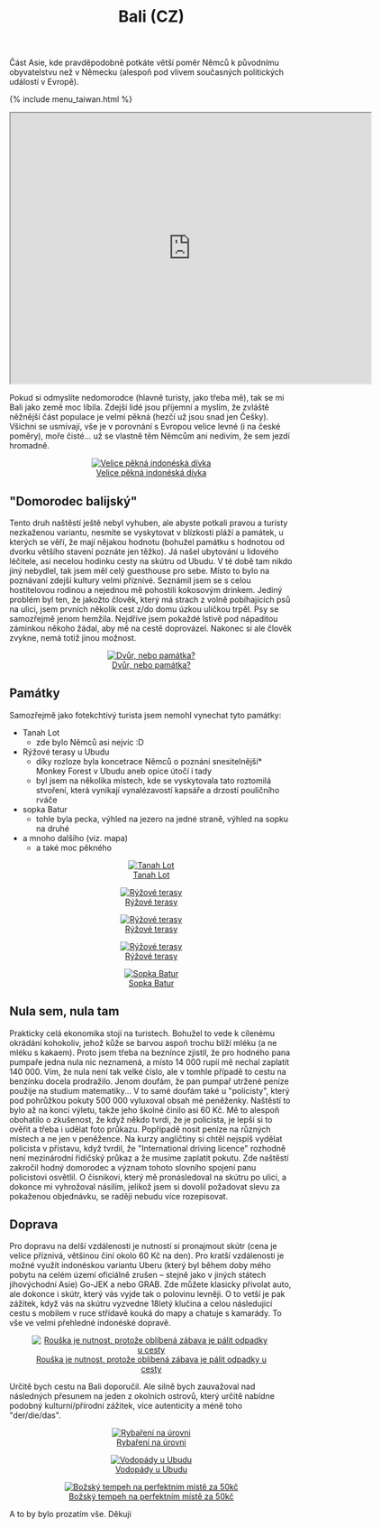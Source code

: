 ﻿---
layout: post
title: Bali (CZ)
comments: true
---

Část Asie, kde pravděpodobně potkáte větší poměr Němců k původnímu obyvatelstvu než v Německu (alespoň pod vlivem současných politických událostí v Evropě). 

{% include menu_taiwan.html %}

<iframe src="https://www.google.com/maps/d/u/0/embed?mid=145S-sgxrJQCbzjxOaf3BkwXBmFyKhXGB" width="640" height="480"></iframe>

Pokud si odmyslíte nedomorodce (hlavně turisty, jako třeba mě), tak se mi Bali jako země moc líbila. Zdejší lidé jsou příjemní a myslím, že zvláště něžnější část populace je velmi pěkná (hezčí už jsou snad jen Češky). Všichni se usmívají, vše je v porovnání s Evropou velice levné (i na české poměry), moře čisté... už se vlastně těm Němcům ani nedivím, že sem jezdí hromadně.

<figure align="middle">
  <a href="{{ site.baseurl }}/images/Bali/01.JPG" data-lightbox="roadtrip">
    <img src="{{ site.baseurl }}/images/Bali/01.jpg" alt="Velice pěkná indonéská dívka" title="Velice pěkná indonéská dívka" />
  <figcaption>Velice pěkná indonéská dívka</figcaption>
  </a>
</figure>

## "Domorodec balijský"

Tento druh naštěstí ještě nebyl vyhuben, ale abyste potkali pravou a turisty nezkaženou variantu, nesmíte se vyskytovat v blízkosti pláží a památek, u kterých se věří, že mají nějakou hodnotu (bohužel památku s hodnotou od dvorku většího stavení poznáte jen těžko). Já našel ubytování u lidového léčitele, asi necelou hodinku cesty na skútru od Ubudu. V té době tam nikdo jiný nebydlel, tak jsem měl celý guesthouse pro sebe. Místo to bylo na poznávaní zdejší kultury velmi příznívé. Seznámil jsem se s celou hostitelovou rodinou a nejednou mě pohostili kokosovým drinkem. Jediný problém byl ten, že jakožto člověk, který má strach z volně pobíhajících psů na ulici, jsem prvních několik cest z/do domu úzkou uličkou trpěl. Psy se samozřejmě jenom hemžila. Nejdříve jsem pokaždé lstivě pod nápaditou záminkou někoho žádal, aby mě na cestě doprovázel. Nakonec si ale člověk zvykne, nemá totiž jinou možnost.

<figure align="middle">
  <a href="{{ site.baseurl }}/images/Bali/02.JPG" data-lightbox="roadtrip">
    <img src="{{ site.baseurl }}/images/Bali/02.jpg" alt="Dvůr, nebo památka?" title="Dvůr, nebo památka?" />
  <figcaption>Dvůr, nebo památka?</figcaption>
  </a>
</figure>

## Památky

Samozřejmě jako fotekchtivý turista jsem nemohl vynechat tyto památky:

  * Tanah Lot
    * zde bylo Němců asi nejvíc :D
  * Rýžové terasy u Ubudu
    * díky rozloze byla koncetrace Němců o poznání snesitelnější* Monkey Forest v Ubudu aneb opice útočí i tady
    * byl jsem na několika místech, kde se vyskytovala tato roztomilá stvoření, která vynikají vynalézavostí kapsáře a drzostí pouličního rváče
  * sopka Batur
    * tohle byla pecka, výhled na jezero na jedné straně, výhled na sopku na druhé
  * a mnoho dalšího (viz. mapa)
    * a také moc pěkného

<figure align="middle">
  <a href="{{ site.baseurl }}/images/Bali/03.JPG" data-lightbox="roadtrip">
    <img src="{{ site.baseurl }}/images/Bali/03.jpg" alt="Tanah Lot" title="Tanah Lot" />
  <figcaption>Tanah Lot</figcaption>
  </a>
</figure>

<figure align="middle">
  <a href="{{ site.baseurl }}/images/Bali/04.JPG" data-lightbox="roadtrip">
    <img src="{{ site.baseurl }}/images/Bali/04.jpg" alt="Rýžové terasy" title="Rýžové terasy" />
  <figcaption>Rýžové terasy</figcaption>
  </a>
</figure>

<figure align="middle">
  <a href="{{ site.baseurl }}/images/Bali/05.JPG" data-lightbox="roadtrip">
    <img src="{{ site.baseurl }}/images/Bali/05.jpg" alt="Rýžové terasy" title="Rýžové terasy" />
  <figcaption>Rýžové terasy</figcaption>
  </a>
</figure>

<figure align="middle">
  <a href="{{ site.baseurl }}/images/Bali/06.JPG" data-lightbox="roadtrip">
    <img src="{{ site.baseurl }}/images/Bali/06.jpg" alt="Rýžové terasy" title="Rýžové terasy" />
  <figcaption>Rýžové terasy</figcaption>
  </a>
</figure>

<figure align="middle">
  <a href="{{ site.baseurl }}/images/Bali/07.JPG" data-lightbox="roadtrip">
    <img src="{{ site.baseurl }}/images/Bali/07.jpg" alt="Sopka Batur" title="Sopka Batur" />
  <figcaption>Sopka Batur</figcaption>
  </a>
</figure>

## Nula sem, nula tam

Prakticky celá ekonomika stojí na turistech. Bohužel to vede k cílenému okrádání kohokoliv, jehož kůže se barvou aspoň trochu blíží mléku (a ne mléku s kakaem). Proto jsem třeba na beznínce zjistil, že pro hodného pana pumpaře jedna nula nic neznamená, a místo 14 000 rupíí mě nechal zaplatit 140 000. Vím, že nula není tak velké číslo, ale v tomhle případě to cestu na benzínku docela prodražilo. Jenom doufám, že pan pumpař utržené peníze použije na studium matematiky... 
V to samé doufám také u "policisty", který pod pohrůžkou pokuty 500 000 vyluxoval obsah mé peněženky. Naštěstí to bylo až na konci výletu, takže jeho školné činilo asi 60 Kč. Mě to alespoň obohatilo o zkušenost, že když někdo tvrdí, že je policista, je lepší si to ověřit a třeba i udělat foto průkazu. Popřípadě nosit peníze na různých místech a ne jen v peněžence.
 Na kurzy angličtiny si chtěl nejspíš vydělat policista v přístavu, když tvrdil, že "International driving licence" rozhodně není mezinárodní řidičský průkaz a že musíme zaplatit pokutu. Zde naštěstí zakročil hodný domorodec a význam tohoto slovního spojení panu policistovi osvětlil. 
O čísnikovi, který mě pronásledoval na skútru po ulici, a dokonce mi vyhrožoval násilím, jelikož jsem si dovolil požadovat slevu za pokaženou objednávku, se raději nebudu více rozepisovat.

## Doprava

Pro dopravu na delší vzdálenosti je nutností si pronajmout skútr (cena je velice příznivá, většinou činí okolo 60 Kč na den). Pro kratší vzdálenosti je možné využít indonéskou variantu Uberu (který byl během doby mého pobytu na celém území oficiálně zrušen – stejně jako v jiných státech jihovýchodní Asie) Go-JEK a nebo GRAB. Zde můžete klasicky přivolat auto, ale dokonce i skútr, který vás vyjde tak o polovinu levněji. O to vetší je pak zážitek, když vás na skútru vyzvedne 18letý klučina a celou následující cestu s mobilem v ruce střídavě kouká do mapy a chatuje s kamarády. To vše ve velmi přehledné indonéské dopravě.

<figure align="middle">
  <a href="{{ site.baseurl }}/images/Bali/10.JPG" data-lightbox="roadtrip">
    <img src="{{ site.baseurl }}/images/Bali/10.jpg" alt="Rouška je nutnost, protože oblíbená zábava je pálit odpadky u cesty" title="Rouška je nutnost, protože oblíbená zábava je pálit odpadky u cesty" />
  <figcaption>Rouška je nutnost, protože oblíbená zábava je pálit odpadky u cesty</figcaption>
  </a>
</figure>

Určitě bych cestu na Bali doporučil. Ale silně bych zauvažoval nad následných přesunem na jeden z okolních ostrovů, který určitě nabídne podobný kulturní/přírodní zážitek, více autenticity a méně toho "der/die/das".

<figure align="middle">
  <a href="{{ site.baseurl }}/images/Bali/08.JPG" data-lightbox="roadtrip">
    <img src="{{ site.baseurl }}/images/Bali/08.jpg" alt="Rybaření na úrovni" title="Rybaření na úrovni" />
  <figcaption>Rybaření na úrovni</figcaption>
  </a>
</figure>

<figure align="middle">
  <a href="{{ site.baseurl }}/images/Bali/09.JPG" data-lightbox="roadtrip">
    <img src="{{ site.baseurl }}/images/Bali/09.jpg" alt="Vodopády u Ubudu" title="Vodopády u Ubudu" />
  <figcaption>Vodopády u Ubudu</figcaption>
  </a>
</figure>

<figure align="middle">
  <a href="{{ site.baseurl }}/images/Bali/11.JPG" data-lightbox="roadtrip">
    <img src="{{ site.baseurl }}/images/Bali/11.jpg" alt="Božský tempeh na perfektním místě za 50kč" title="Božský tempeh na perfektním místě za 50kč" />
  <figcaption>Božský tempeh na perfektním místě za 50kč</figcaption>
  </a>
</figure>

A to by bylo prozatím vše. Děkuji

